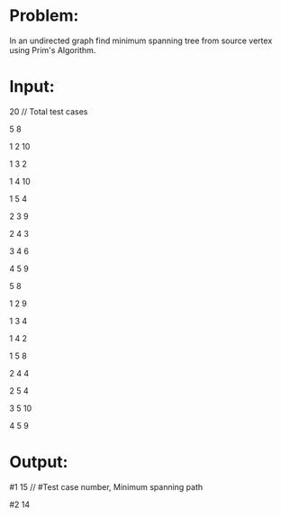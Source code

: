 # Problem:
In an undirected graph find minimum spanning tree from source vertex using Prim's Algorithm.



# Input:
20 // Total test cases

5 8

1 2 10

1 3 2

1 4 10

1 5 4

2 3 9

2 4 3

3 4 6

4 5 9

5 8

1 2 9

1 3 4

1 4 2

1 5 8

2 4 4

2 5 4

3 5 10

4 5 9



# Output:
#1 15   // #Test case number, Minimum spanning path

#2 14
